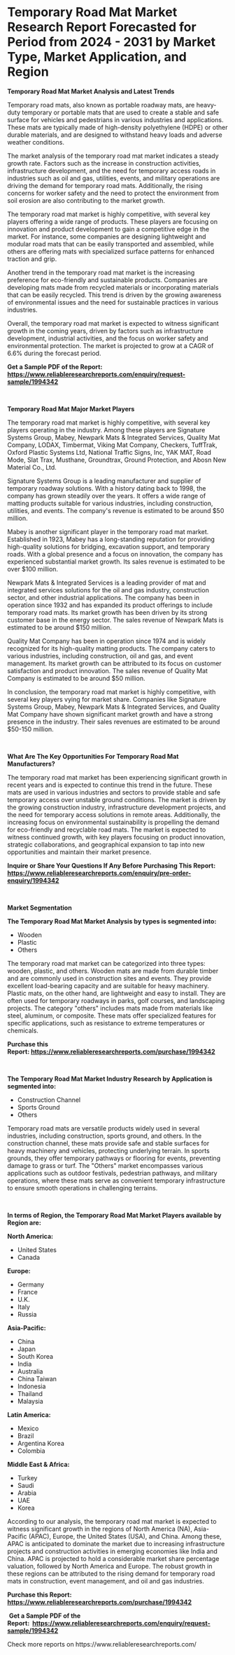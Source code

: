 <p><h1>Temporary Road Mat Market Research Report Forecasted for Period from 2024 -  2031 by Market Type, Market Application, and Region</h1></p><p><strong>Temporary Road Mat Market Analysis and Latest Trends</strong></p>
<p><p>Temporary road mats, also known as portable roadway mats, are heavy-duty temporary or portable mats that are used to create a stable and safe surface for vehicles and pedestrians in various industries and applications. These mats are typically made of high-density polyethylene (HDPE) or other durable materials, and are designed to withstand heavy loads and adverse weather conditions.</p><p>The market analysis of the temporary road mat market indicates a steady growth rate. Factors such as the increase in construction activities, infrastructure development, and the need for temporary access roads in industries such as oil and gas, utilities, events, and military operations are driving the demand for temporary road mats. Additionally, the rising concerns for worker safety and the need to protect the environment from soil erosion are also contributing to the market growth. </p><p>The temporary road mat market is highly competitive, with several key players offering a wide range of products. These players are focusing on innovation and product development to gain a competitive edge in the market. For instance, some companies are designing lightweight and modular road mats that can be easily transported and assembled, while others are offering mats with specialized surface patterns for enhanced traction and grip. </p><p>Another trend in the temporary road mat market is the increasing preference for eco-friendly and sustainable products. Companies are developing mats made from recycled materials or incorporating materials that can be easily recycled. This trend is driven by the growing awareness of environmental issues and the need for sustainable practices in various industries. </p><p>Overall, the temporary road mat market is expected to witness significant growth in the coming years, driven by factors such as infrastructure development, industrial activities, and the focus on worker safety and environmental protection. The market is projected to grow at a CAGR of 6.6% during the forecast period.</p></p>
<p><strong>Get a Sample PDF of the Report:&nbsp; <a href="https://www.reliableresearchreports.com/enquiry/request-sample/1994342">https://www.reliableresearchreports.com/enquiry/request-sample/1994342</a></strong></p>
<p>&nbsp;</p>
<p><strong>Temporary Road Mat Major Market Players</strong></p>
<p><p>The temporary road mat market is highly competitive, with several key players operating in the industry. Among these players are Signature Systems Group, Mabey, Newpark Mats & Integrated Services, Quality Mat Company, LODAX, Timbermat, Viking Mat Company, Checkers, TuffTrak, Oxford Plastic Systems Ltd, National Traffic Signs, Inc, YAK MAT, Road Mode, Slat Trax, Musthane, Groundtrax, Ground Protection, and Abosn New Material Co., Ltd.</p><p>Signature Systems Group is a leading manufacturer and supplier of temporary roadway solutions. With a history dating back to 1998, the company has grown steadily over the years. It offers a wide range of matting products suitable for various industries, including construction, utilities, and events. The company's revenue is estimated to be around $50 million.</p><p>Mabey is another significant player in the temporary road mat market. Established in 1923, Mabey has a long-standing reputation for providing high-quality solutions for bridging, excavation support, and temporary roads. With a global presence and a focus on innovation, the company has experienced substantial market growth. Its sales revenue is estimated to be over $100 million.</p><p>Newpark Mats & Integrated Services is a leading provider of mat and integrated services solutions for the oil and gas industry, construction sector, and other industrial applications. The company has been in operation since 1932 and has expanded its product offerings to include temporary road mats. Its market growth has been driven by its strong customer base in the energy sector. The sales revenue of Newpark Mats is estimated to be around $150 million.</p><p>Quality Mat Company has been in operation since 1974 and is widely recognized for its high-quality matting products. The company caters to various industries, including construction, oil and gas, and event management. Its market growth can be attributed to its focus on customer satisfaction and product innovation. The sales revenue of Quality Mat Company is estimated to be around $50 million.</p><p>In conclusion, the temporary road mat market is highly competitive, with several key players vying for market share. Companies like Signature Systems Group, Mabey, Newpark Mats & Integrated Services, and Quality Mat Company have shown significant market growth and have a strong presence in the industry. Their sales revenues are estimated to be around $50-150 million.</p></p>
<p>&nbsp;</p>
<p><strong>What Are The Key Opportunities For Temporary Road Mat Manufacturers?</strong></p>
<p><p>The temporary road mat market has been experiencing significant growth in recent years and is expected to continue this trend in the future. These mats are used in various industries and sectors to provide stable and safe temporary access over unstable ground conditions. The market is driven by the growing construction industry, infrastructure development projects, and the need for temporary access solutions in remote areas. Additionally, the increasing focus on environmental sustainability is propelling the demand for eco-friendly and recyclable road mats. The market is expected to witness continued growth, with key players focusing on product innovation, strategic collaborations, and geographical expansion to tap into new opportunities and maintain their market presence.</p></p>
<p><strong>Inquire or Share Your Questions If Any Before Purchasing This Report: <a href="https://www.reliableresearchreports.com/enquiry/pre-order-enquiry/1994342">https://www.reliableresearchreports.com/enquiry/pre-order-enquiry/1994342</a></strong></p>
<p>&nbsp;</p>
<p><strong>Market Segmentation</strong></p>
<p><strong>The Temporary Road Mat Market Analysis by types is segmented into:</strong></p>
<p><ul><li>Wooden</li><li>Plastic</li><li>Others</li></ul></p>
<p><p>The temporary road mat market can be categorized into three types: wooden, plastic, and others. Wooden mats are made from durable timber and are commonly used in construction sites and events. They provide excellent load-bearing capacity and are suitable for heavy machinery. Plastic mats, on the other hand, are lightweight and easy to install. They are often used for temporary roadways in parks, golf courses, and landscaping projects. The category "others" includes mats made from materials like steel, aluminum, or composite. These mats offer specialized features for specific applications, such as resistance to extreme temperatures or chemicals.</p></p>
<p><strong>Purchase this Report:&nbsp;<a href="https://www.reliableresearchreports.com/purchase/1994342">https://www.reliableresearchreports.com/purchase/1994342</a></strong></p>
<p>&nbsp;</p>
<p><strong>The Temporary Road Mat Market Industry Research by Application is segmented into:</strong></p>
<p><ul><li>Construction Channel</li><li>Sports Ground</li><li>Others</li></ul></p>
<p><p>Temporary road mats are versatile products widely used in several industries, including construction, sports ground, and others. In the construction channel, these mats provide safe and stable surfaces for heavy machinery and vehicles, protecting underlying terrain. In sports grounds, they offer temporary pathways or flooring for events, preventing damage to grass or turf. The "Others" market encompasses various applications such as outdoor festivals, pedestrian pathways, and military operations, where these mats serve as convenient temporary infrastructure to ensure smooth operations in challenging terrains.</p></p>
<p>&nbsp;</p>
<p><strong>In terms of Region, the Temporary Road Mat Market Players available by Region are:</strong></p>
<p>
    <p> <strong> North America: </strong>
        <ul>
            <li>United States</li>
            <li>Canada</li>
        </ul>
        </p> 
    <p> <strong> Europe: </strong>
        <ul>
            <li>Germany</li>
            <li>France</li>
            <li>U.K.</li>
            <li>Italy</li>
            <li>Russia</li>
        </ul>
        </p> 
    <p> <strong> Asia-Pacific: </strong>
        <ul>
            <li>China</li>
            <li>Japan</li>
            <li>South Korea</li>
            <li>India</li>
            <li>Australia</li>
            <li>China Taiwan</li>
            <li>Indonesia</li>
            <li>Thailand</li>
            <li>Malaysia</li>
        </ul>
        </p> 
    <p> <strong> Latin America: </strong>
        <ul>
            <li>Mexico</li>
            <li>Brazil</li>
            <li>Argentina Korea</li>
            <li>Colombia</li>
        </ul>
        </p> 
    <p> <strong> Middle East & Africa: </strong>
        <ul>
            <li>Turkey</li>
            <li>Saudi</li>
            <li>Arabia</li>
            <li>UAE</li>
            <li>Korea</li>
        </ul>
    </p>
    </p>
<p><p>According to our analysis, the temporary road mat market is expected to witness significant growth in the regions of North America (NA), Asia-Pacific (APAC), Europe, the United States (USA), and China. Among these, APAC is anticipated to dominate the market due to increasing infrastructure projects and construction activities in emerging economies like India and China. APAC is projected to hold a considerable market share percentage valuation, followed by North America and Europe. The robust growth in these regions can be attributed to the rising demand for temporary road mats in construction, event management, and oil and gas industries.</p></p>
<p><strong>Purchase this Report: <a href="https://www.reliableresearchreports.com/purchase/1994342">https://www.reliableresearchreports.com/purchase/1994342</a></strong></p>
<p>&nbsp;<strong>Get a Sample PDF of the Report:&nbsp;&nbsp;<a href="https://www.reliableresearchreports.com/enquiry/request-sample/1994342">https://www.reliableresearchreports.com/enquiry/request-sample/1994342</a></strong></p>
<p><strong></strong></p>
<p>Check more reports on https://www.reliableresearchreports.com/</p>